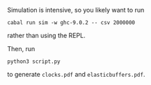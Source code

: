 Simulation is intensive, so you likely want to run

```
cabal run sim -w ghc-9.0.2 -- csv 2000000
```

rather than using the REPL.

Then, run

```
python3 script.py
```

to generate `clocks.pdf` and `elasticbuffers.pdf`.
